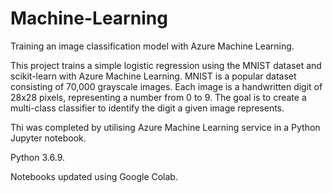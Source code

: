 # Machine-Learning

Training an image classification model with Azure Machine Learning.

This project trains a simple logistic regression using the MNIST dataset and scikit-learn with Azure Machine Learning. MNIST is a popular dataset consisting of 70,000 grayscale images. Each image is a handwritten digit of 28x28 pixels, representing a number from 0 to 9. The goal is to create a multi-class classifier to identify the digit a given image represents.

Thi was completed by utilising Azure Machine Learning service in a Python Jupyter notebook. 

Python 3.6.9.

Notebooks updated using Google Colab.
